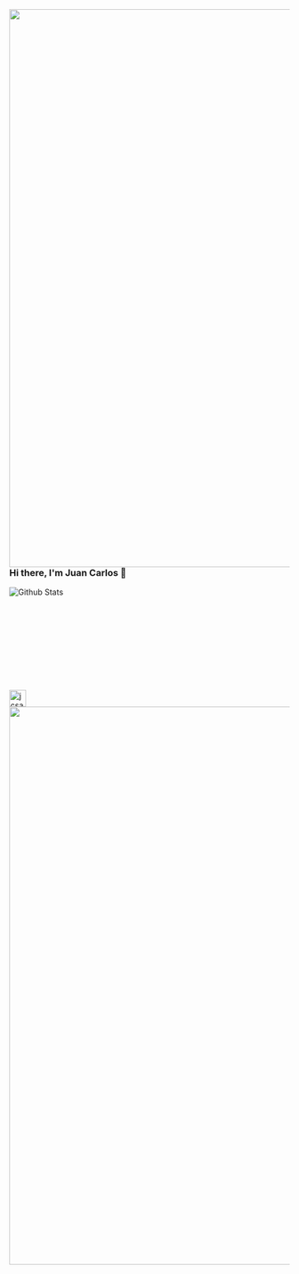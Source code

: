 <img align="left" src="https://i.imgur.com/4M7IWwP.gif" width="1000px"/>

### Hi there, I'm Juan Carlos 👋

<img align="left" alt="Github Stats" src="https://github-readme-stats.vercel.app/api?username=jcsalinas20&show_icons=true&theme=dark" />

<br />
<br />
<br />
<br />
<br />
<br />
<br />
<br />
<br />
<br />

[<img align="left" alt="jcsalinas20 | LinkedIn" width="30px" src="https://image.flaticon.com/icons/png/512/174/174857.png" />][linkedin]

[linkedin]: https://www.linkedin.com/in/juan-carlos-salinas-navarrete-6b04b41b0/

<br />

<img align="left" src="https://i.imgur.com/4M7IWwP.gif" width="1000px"/>
